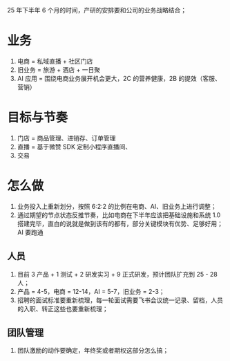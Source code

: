 25 年下半年 6 个月的时间，产研的安排要和公司的业务战略结合；

# 业务

1. 电商 = 私域直播 + 社区门店
2. 旧业务 = 旅游 + 酒店 + 一日聚
3. AI 应用 = 围绕电商业务展开机会更大，2C 的营养健康，2B 的提效（客服、营销）


# 目标与节奏

1. 门店 = 商品管理、进销存、订单管理
2. 直播 = 基于微赞 SDK 定制小程序直播间、
3. 交易

# 怎么做

1. 业务投入上重新划分，按照 6:2:2 的比例在电商、AI、旧业务上进行调整；
2. 通过期望的节点状态反推节奏，比如电商在下半年应该把基础设施和系统 1.0 搭建完毕，直白的说就是做到该有的都有，部分关键模块有优势、足够好用；AI 要跑通
 
## 人员
1. 目前 3 产品 + 1 测试 + 2 研发实习 + 9 正式研发，预计团队扩充到 25 - 28 人；
2. 产品 = 4-5，电商 = 12-14，AI = 5-7，旧业务 = 2-3；
3. 招聘的面试标准要重新梳理，每一轮面试需要飞书会议统一记录、留档，人员的入职、转正这些也要重新梳理；


## 团队管理
1. 团队激励的动作要确定，年终奖或者期权这部分怎么搞；
